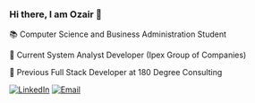 ### Hi there, I am Ozair 👋
📚 Computer Science and Business Administration Student

🔭 Current System Analyst Developer (Ipex Group of Companies)

🌱 Previous Full Stack Developer at 180 Degree Consulting

<a href="https://www.linkedin.com/in/ozair-khan/" target="_blank"><img alt="LinkedIn" src="https://img.shields.io/badge/LinkedIn-@ozairkhan-blue?style=flat&logo=linkedin"></a>
<a href="mailto:khan3300@mylaurier.ca"><img alt="Email" src="https://img.shields.io/badge/Email-khan3300@mylaurier.ca-blue?style=flat&logo=gmail"></a>
